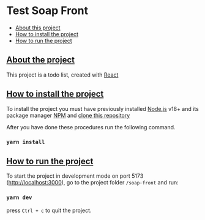 # Test Soap Front <a name="list"/>

- [About this project](#about)
- [How to install the project](#installation)
- [How to run the project](#exec)

## [About the project <a name="about"/>](#list)

This project is a todo list, created with [React](https://github.com/facebook/create-react-app)

## [How to install the project <a name="installation"/>](#list)

To install the project you must have previously installed [Node.js](https://nodejs.org/en/) v18+ and its package manager [NPM](https://nodejs.org/en/) and [clone this repository](https://github.com/gutembergsa/soap-front)

After you have done these procedures run the following command.

### `yarn install`

## [How to run the project <a name="exec"/>](#list)

To start the project in development mode on port 5173 ([http://localhost:3000](http://localhost:3000)), go to the project folder `/soap-front` and run:

### `yarn dev`

press `Ctrl + c` to quit the project.
